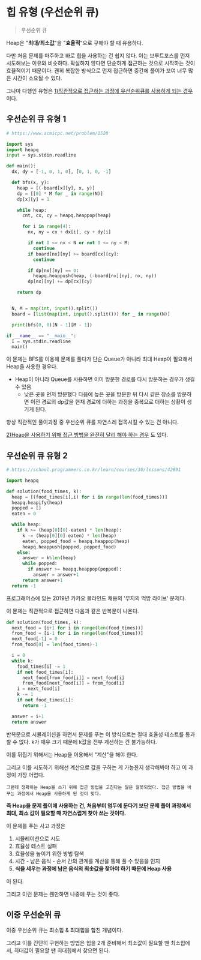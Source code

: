 # 힙 유형 (우선순위 큐)

> 우선순위 큐

Heap은 "**최대/최소값**"을 "**효율적**"으로 구해야 할 때 유용하다.

다만 처음 문제를 마주하고 바로 힙을 사용하는 건 쉽지 않다. 이는 브루트포스를 먼저 시도해보는 이유와 비슷하다. 확실하지 않다면 단순하게 접근하는 것으로 시작하는 것이 효율적이기 때문이다. 괜히 복잡한 방식으로 먼저 접근하면 중간에 풀이가 꼬여 너무 많은 시간이 소요될 수 있다.

그나마 다행인 유형은 <u>1)직관적으로 접근하는 과정에 우선순위큐를 사용하게 되는 경우</u> 이다.



## 우선순위 큐 유형 1

```python
# https://www.acmicpc.net/problem/1520

import sys
import heapq
input = sys.stdin.readline

def main():
  dx, dy = [-1, 0, 1, 0], [0, 1, 0, -1]

  def bfs(x, y):
    heap = [(-board[x][y], x, y)]
    dp = [[0] * M for _ in range(N)]
    dp[x][y] = 1

    while heap:
      cnt, cx, cy = heapq.heappop(heap)

      for i in range(4):
        nx, ny = cx + dx[i], cy + dy[i]

        if not 0 <= nx < N or not 0 <= ny < M:
          continue
        if board[nx][ny] >= board[cx][cy]:
          continue

        if dp[nx][ny] == 0:
          heapq.heappush(heap, (-board[nx][ny], nx, ny))
        dp[nx][ny] += dp[cx][cy]

    return dp


  N, M = map(int, input().split())
  board = [list(map(int, input().split())) for _ in range(N)]

  print(bfs(0, 0)[N - 1][M - 1])

if __name__ == "__main__":
  I = sys.stdin.readline
  main()
```

이 문제는 BFS를 이용해 문제를 풀다가 단순 Queue가 아니라 최대 Heap이 필요해서 Heap을 사용한 경우다.

- Heap이 아니라 Queue를 사용하면 이미 방문한 경로를 다시 방문하는 경우가 생길 수 있음
  - 낮은 곳을 먼저 방문했다 다음에 높은 곳을 방문한 뒤 다시 같은 장소를 방문하면 이전 경로의 dp값을 현재 경로에 더하는 과정을 중복으로 더하는 상황이 생기게 된다.

항상 직관적인 풀이과정 중 우선순위 큐를 자연스레 접목시킬 수 있는 건 아니다.

<u>2)Heap을 사용하기 위해 접근 방법을 완전히 달리 해야 하는 경우</u> 도 있다.



## 우선순위 큐 유형 2

```python
# https://school.programmers.co.kr/learn/courses/30/lessons/42891

import heapq

def solution(food_times, k):
  heap = [(food_times[i],i) for i in range(len(food_times))]
  heapq.heapify(heap)
  popped = []
  eaten = 0

  while heap:
    if k >= (heap[0][0]-eaten) * len(heap):
      k -= (heap[0][0]-eaten) * len(heap)
      eaten, popped_food = heapq.heappop(heap)
      heapq.heappush(popped, popped_food)
    else:
      answer = k%len(heap)
      while popped:
        if answer >= heapq.heappop(popped):
          answer = answer+1
      return answer+1
  return -1
```

프로그래머스에 있는 2019년 카카오 블라인드 채용의 '무지의 먹방 라이브' 문제다.

이 문제는 직관적으로 접근하면 다음과 같은 반복문이 나온다.

```python
def solution(food_times, k):
  next_food = [i+1 for i in range(len(food_times))]
  from_food = [i-1 for i in range(len(food_times))]
  next_food[-1] = 0
  from_food[0] = len(food_times)-1

  i = 0
  while k:
    food_times[i] -= 1
    if not food_times[i]:
      next_food[from_food[i]] = next_food[i]
      from_food[next_food[i]] = from_food[i]
    i = next_food[i]
    k -= 1
    if not food_times[i]:
      return -1

  answer = i+1
  return answer
```

반복문으로 시뮬레이션을 하면서 문제를 푸는 이 방식으로는 절대 효율성 테스트를 통과할 수 없다. k가 매우 크기 때문에 k값을 전부 계선하는 건 불가능하다.

이를 뒤집기 위해서는 Heap을 이용해서 "계산"을 해야 한다.

그리고 이를 시도하기 위해선 계산으로 값을 구하는 게 가능한지 생각해봐야 하고 이 과정이 가장 어렵다.

`그런데 정확히는 Heap을 쓰기 위해 접근 방법을 고친다는 말은 잘못되었다. 접근 방법을 바꾸는 과정에서 Heap을 사용하게 된 것이 맞다.`

**즉 Heap을 문제 풀이에 사용하는 건, 처음부터 염두에 둔다기 보단 문제 풀이 과정에서 최대, 최소 값이 필요할 때 자연스럽게 찾아 쓰는 것이다.**

이 문제를 푸는 사고 과정은

1. 시뮬레이션으로 시도
2. 효율성 테스트 실패
3. 효율성을 높이기 위한 방법 탐색
4. 시간 - 남은 음식 - 순서 간의 관계를 계산을 통해 풀 수 있음을 인지
5. **식을 세우는 과정에 남은 음식의 최솟값을 찾아야 하기 때문에 Heap 사용**

이 된다.

그리고 이런 문제는 웬만하면 나중에 푸는 것이 좋다.



## 이중 우선순위 큐

이중 우선순위 큐는 최소힙 & 최대힙을 합친 개념이다.

그리고 이를 간단히 구현하는 방법은 힙을 2개 준비해서 최소값이 필요할 땐 최소힙에서, 최대값이 필요할 땐 최대힙에서 찾으면 된다.